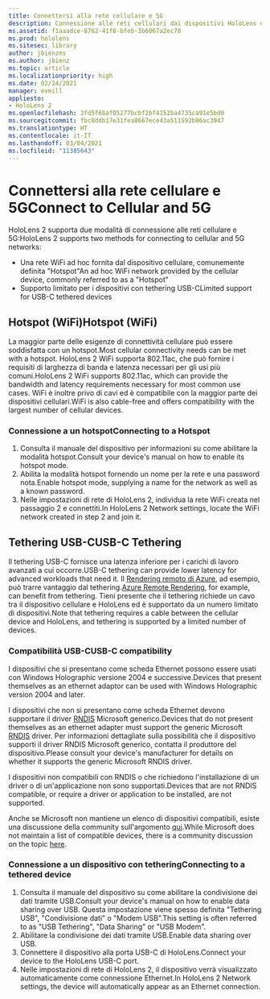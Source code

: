 ```yaml
---
title: Connettersi alla rete cellulare e 5G
description: Connessione alle reti cellulari dai dispositivi HoloLens di realtà mista.
ms.assetid: f1aaadce-8762-41f8-bfeb-3b6067a2ec78
ms.prod: hololens
ms.sitesec: library
author: jbienzms
ms.author: jbienz
ms.topic: article
ms.localizationpriority: high
ms.date: 02/24/2021
manager: evmill
appliesto:
- HoloLens 2
ms.openlocfilehash: 3fd5f6baf05277bcbf2bf4152ba4735ca91e5bd0
ms.sourcegitcommit: fbc8ddb17e31fea8667ece43a511592b86ac3947
ms.translationtype: HT
ms.contentlocale: it-IT
ms.lasthandoff: 03/04/2021
ms.locfileid: "11385643"
---
```

# <a name="connect-to-cellular-and-5g"></a><span data-ttu-id="4da5e-103">Connettersi alla rete cellulare e 5G</span><span class="sxs-lookup"><span data-stu-id="4da5e-103">Connect to Cellular and 5G</span></span>

<span data-ttu-id="4da5e-104">HoloLens 2 supporta due modalità di connessione alle reti cellulare e 5G:</span><span class="sxs-lookup"><span data-stu-id="4da5e-104">HoloLens 2 supports two methods for connecting to cellular and 5G networks:</span></span>

- <span data-ttu-id="4da5e-105">Una rete WiFi ad hoc fornita dal dispositivo cellulare, comunemente definita "Hotspot"</span><span class="sxs-lookup"><span data-stu-id="4da5e-105">An ad hoc WiFi network provided by the cellular device, commonly referred to as a "Hotspot"</span></span>
- <span data-ttu-id="4da5e-106">Supporto limitato per i dispositivi con tethering USB-C</span><span class="sxs-lookup"><span data-stu-id="4da5e-106">Limited support for USB-C tethered devices</span></span>

## <a name="hotspot-wifi"></a><span data-ttu-id="4da5e-107">Hotspot (WiFi)</span><span class="sxs-lookup"><span data-stu-id="4da5e-107">Hotspot (WiFi)</span></span>

<span data-ttu-id="4da5e-108">La maggior parte delle esigenze di connettività cellulare può essere soddisfatta con un hotspot.</span><span class="sxs-lookup"><span data-stu-id="4da5e-108">Most cellular connectivity needs can be met with a hotspot.</span></span> <span data-ttu-id="4da5e-109">HoloLens 2 WiFi supporta 802.11ac, che può fornire i requisiti di larghezza di banda e latenza necessari per gli usi più comuni.</span><span class="sxs-lookup"><span data-stu-id="4da5e-109">HoloLens 2 WiFi supports 802.11ac, which can provide the bandwidth and latency requirements necessary for most common use cases.</span></span> <span data-ttu-id="4da5e-110">WiFi è inoltre privo di cavi ed è compatibile con la maggior parte dei dispositivi cellulari.</span><span class="sxs-lookup"><span data-stu-id="4da5e-110">WiFi is also cable-free and offers compatibility with the largest number of cellular devices.</span></span>

### <a name="connecting-to-a-hotspot"></a><span data-ttu-id="4da5e-111">Connessione a un hotspot</span><span class="sxs-lookup"><span data-stu-id="4da5e-111">Connecting to a Hotspot</span></span>

1. <span data-ttu-id="4da5e-112">Consulta il manuale del dispositivo per informazioni su come abilitare la modalità hotspot.</span><span class="sxs-lookup"><span data-stu-id="4da5e-112">Consult your device's manual on how to enable its hotspot mode.</span></span>
1. <span data-ttu-id="4da5e-113">Abilita la modalità hotspot fornendo un nome per la rete e una password nota.</span><span class="sxs-lookup"><span data-stu-id="4da5e-113">Enable hotspot mode, supplying a name for the network as well as a known password.</span></span>
1. <span data-ttu-id="4da5e-114">Nelle impostazioni di rete di HoloLens 2, individua la rete WiFi creata nel passaggio 2 e connettiti.</span><span class="sxs-lookup"><span data-stu-id="4da5e-114">In HoloLens 2 Network settings, locate the WiFi network created in step 2 and join it.</span></span>

## <a name="usb-c-tethering"></a><span data-ttu-id="4da5e-115">Tethering USB-C</span><span class="sxs-lookup"><span data-stu-id="4da5e-115">USB-C Tethering</span></span>

<span data-ttu-id="4da5e-116">Il tethering USB-C fornisce una latenza inferiore per i carichi di lavoro avanzati a cui occorre.</span><span class="sxs-lookup"><span data-stu-id="4da5e-116">USB-C tethering can provide lower latency for advanced workloads that need it.</span></span> <span data-ttu-id="4da5e-117">Il [Rendering remoto di Azure](https://azure.microsoft.com/services/remote-rendering), ad esempio, può trarre vantaggio dal tethering.</span><span class="sxs-lookup"><span data-stu-id="4da5e-117">[Azure Remote Rendering](https://azure.microsoft.com/services/remote-rendering), for example, can benefit from tethering.</span></span> <span data-ttu-id="4da5e-118">Tieni presente che il tethering richiede un cavo tra il dispositivo cellulare e HoloLens ed è supportato da un numero limitato di dispositivi.</span><span class="sxs-lookup"><span data-stu-id="4da5e-118">Note that tethering requires a cable between the cellular device and HoloLens, and tethering is supported by a limited number of devices.</span></span>

### <a name="usb-c-compatibility"></a><span data-ttu-id="4da5e-119">Compatibilità USB-C</span><span class="sxs-lookup"><span data-stu-id="4da5e-119">USB-C compatibility</span></span>

<span data-ttu-id="4da5e-120">I dispositivi che si presentano come scheda Ethernet possono essere usati con Windows Holographic versione 2004 e successive.</span><span class="sxs-lookup"><span data-stu-id="4da5e-120">Devices that present themselves as an ethernet adaptor can be used with Windows Holographic version 2004 and later.</span></span>

<span data-ttu-id="4da5e-121">I dispositivi che non si presentano come scheda Ethernet devono supportare il driver [RNDIS](https://docs.microsoft.com/windows-hardware/drivers/network/overview-of-remote-ndis--rndis-) Microsoft generico.</span><span class="sxs-lookup"><span data-stu-id="4da5e-121">Devices that do not present themselves as an ethernet adapter must support the generic Microsoft [RNDIS](https://docs.microsoft.com/windows-hardware/drivers/network/overview-of-remote-ndis--rndis-) driver.</span></span> <span data-ttu-id="4da5e-122">Per informazioni dettagliate sulla possibilità che il dispositivo supporti il driver RNDIS Microsoft generico, contatta il produttore del dispositivo.</span><span class="sxs-lookup"><span data-stu-id="4da5e-122">Please consult your device's manufacturer for details on whether it supports the generic Microsoft RNDIS driver.</span></span>

<span data-ttu-id="4da5e-123">I dispositivi non compatibili con RNDIS o che richiedono l'installazione di un driver o di un'applicazione non sono supportati.</span><span class="sxs-lookup"><span data-stu-id="4da5e-123">Devices that are not RNDIS compatible, or require a driver or application to be installed, are not supported.</span></span>

<span data-ttu-id="4da5e-124">Anche se Microsoft non mantiene un elenco di dispositivi compatibili, esiste una discussione della community sull'argomento [qui](https://aka.ms/HLCommunityCell).</span><span class="sxs-lookup"><span data-stu-id="4da5e-124">While Microsoft does not maintain a list of compatible devices, there is a community discussion on the topic [here](https://aka.ms/HLCommunityCell).</span></span>

### <a name="connecting-to-a-tethered-device"></a><span data-ttu-id="4da5e-125">Connessione a un dispositivo con tethering</span><span class="sxs-lookup"><span data-stu-id="4da5e-125">Connecting to a tethered device</span></span>

1. <span data-ttu-id="4da5e-126">Consulta il manuale del dispositivo su come abilitare la condivisione dei dati tramite USB.</span><span class="sxs-lookup"><span data-stu-id="4da5e-126">Consult your device's manual on how to enable data sharing over USB.</span></span> <span data-ttu-id="4da5e-127">Questa impostazione viene spesso definita "Tethering USB", "Condivisione dati" o "Modem USB".</span><span class="sxs-lookup"><span data-stu-id="4da5e-127">This setting is often referred to as "USB Tethering", "Data Sharing" or "USB Modem".</span></span>
1. <span data-ttu-id="4da5e-128">Abilitare la condivisione dei dati tramite USB.</span><span class="sxs-lookup"><span data-stu-id="4da5e-128">Enable data sharing over USB.</span></span>
1. <span data-ttu-id="4da5e-129">Connettere il dispositivo alla porta USB-C di HoloLens.</span><span class="sxs-lookup"><span data-stu-id="4da5e-129">Connect your device to the HoloLens USB-C port.</span></span>
1. <span data-ttu-id="4da5e-130">Nelle impostazioni di rete di HoloLens 2, il dispositivo verrà visualizzato automaticamente come connessione Ethernet.</span><span class="sxs-lookup"><span data-stu-id="4da5e-130">In HoloLens 2 Network settings, the device will automatically appear as an Ethernet connection.</span></span>
